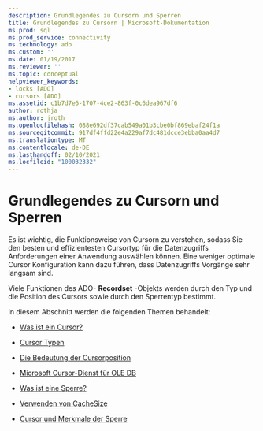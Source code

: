 ```yaml
---
description: Grundlegendes zu Cursorn und Sperren
title: Grundlegendes zu Cursorn | Microsoft-Dokumentation
ms.prod: sql
ms.prod_service: connectivity
ms.technology: ado
ms.custom: ''
ms.date: 01/19/2017
ms.reviewer: ''
ms.topic: conceptual
helpviewer_keywords:
- locks [ADO]
- cursors [ADO]
ms.assetid: c1b7d7e6-1707-4ce2-863f-0c6dea967df6
author: rothja
ms.author: jroth
ms.openlocfilehash: 088e692df37cab549a01b3cbe0bf869ebaf24f1a
ms.sourcegitcommit: 917df4ffd22e4a229af7dc481dcce3ebba0aa4d7
ms.translationtype: MT
ms.contentlocale: de-DE
ms.lasthandoff: 02/10/2021
ms.locfileid: "100032332"
---
```

# <a name="understanding-cursors-and-locks"></a>Grundlegendes zu Cursorn und Sperren
Es ist wichtig, die Funktionsweise von Cursorn zu verstehen, sodass Sie den besten und effizientesten Cursortyp für die Datenzugriffs Anforderungen einer Anwendung auswählen können. Eine weniger optimale Cursor Konfiguration kann dazu führen, dass Datenzugriffs Vorgänge sehr langsam sind.  
  
 Viele Funktionen des ADO- **Recordset** -Objekts werden durch den Typ und die Position des Cursors sowie durch den Sperrentyp bestimmt.  
  
 In diesem Abschnitt werden die folgenden Themen behandelt:  
  
-   [Was ist ein Cursor?](../../../ado/guide/data/what-is-a-cursor.md)  
  
-   [Cursor Typen](../../../ado/guide/data/types-of-cursors-ado.md)  
  
-   [Die Bedeutung der Cursorposition](../../../ado/guide/data/the-significance-of-cursor-location.md)  
  
-   [Microsoft Cursor-Dienst für OLE DB](../../../ado/guide/data/the-microsoft-cursor-service-for-ole-db.md)  
  
-   [Was ist eine Sperre?](../../../ado/guide/data/what-is-a-lock.md)  
  
-   [Verwenden von CacheSize](../../../ado/guide/data/using-cachesize.md)  
  
-   [Cursor und Merkmale der Sperre](../../../ado/guide/data/cursor-and-lock-characteristics.md)
